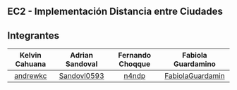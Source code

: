 ## EC2 - Implementación Distancia entre Ciudades

## Integrantes
|       **Kelvin Cahuana**        |       **Adrian Sandoval**       |       **Fernando Choqque**       |  **Fabiola Guardamino** |
|:--------------------------------:|:-------------------------------:|:--------------------------------:|:--------------------------:|
| [andrewkc](https://github.com/andrewkc) | [Sandovl0593](https://github.com/Sandovl0593) | [n4ndp](https://github.com/n4ndp) | [FabiolaGuardamin](https://github.com/FabiolaGuardamin)


